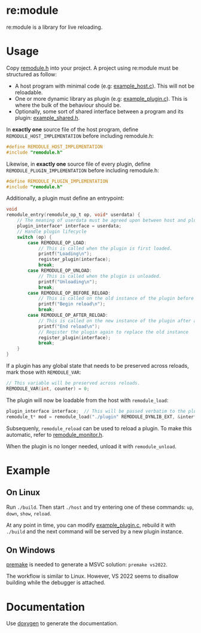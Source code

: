 # re:module

re:module is a library for live reloading.

# Usage

Copy [remodule.h](remodule.h) into your project.
A project using re:module must be structured as follow:

* A host program with minimal code (e.g: [example_host.c](example_host.c)).
  This will not be reloadable.
* One or more dynamic library as plugin (e.g: [example_plugin.c](example_plugin.c)).
  This is where the bulk of the behaviour should be.
* Optionally, some sort of shared interface between a program and its plugin: [example_shared.h](example_shared.h).

In **exactly one** source file of the host program, define `REMODULE_HOST_IMPLEMENTATION` before including remodule.h:

```c
#define REMODULE_HOST_IMPLEMENTATION
#include "remodule.h"
```

Likewise, in **exactly one** source file of every plugin, define `REMODULE_PLUGIN_IMPLEMENTATION` before including remodule.h:

```c
#define REMODULE_PLUGIN_IMPLEMENTATION
#include "remodule.h"
```

Additionally, a plugin must define an entrypoint:

```c
void
remodule_entry(remodule_op_t op, void* userdata) {
	// The meaning of userdata must be agreed upon between host and plugin
	plugin_interface* interface = userdata;
	// Handle plugin lifecycle
	switch (op) {
		case REMODULE_OP_LOAD:
			// This is called when the plugin is first loaded.
			printf("Loading\n");
			register_plugin(interface);
			break;
		case REMODULE_OP_UNLOAD:
			// This is called when the plugin is unloaded.
			printf("Unloading\n");
			break;
		case REMODULE_OP_BEFORE_RELOAD:
			// This is called on the old instance of the plugin before a reload
			printf("Begin reload\n");
			break;
		case REMODULE_OP_AFTER_RELOAD:
			// This is called on the new instance of the plugin after a reload
			printf("End reload\n");
			// Register the plugin again to replace the old instance
			register_plugin(interface);
			break;
	}
}
```

If a plugin has any global state that needs to be preserved across reloads, mark those with `REMODULE_VAR`:

```c
// This variable will be preserved across reloads.
REMODULE_VAR(int, counter) = 0;
```

The plugin will now be loadable from the host with `remodule_load`:

```c
plugin_interface interface;  // This will be passed verbatim to the plugin
remodule_t* mod = remodule_load("./plugin" REMODULE_DYNLIB_EXT, &interface);
```

Subsequenly, `remodule_reload` can be used to reload a plugin.
To make this automatic, refer to [remodule_monitor.h](remodule_monitor.h).

When the plugin is no longer needed, unload it with `remodule_unload`.

# Example
## On Linux

Run `./build`.
Then start `./host` and try entering one of these commands: `up`, `down`, `show`, `reload`.

At any point in time, you can modify [example_plugin.c](example_plugin.c), rebuild it with `./build` and the next command will be served by a new plugin instance.

## On Windows

[premake](https://premake.github.io/) is needed to generate a MSVC solution: `premake vs2022`.

The workflow is similar to Linux.
However, VS 2022 seems to disallow building while the debugger is attached.

# Documentation

Use [doxygen](https://doxygen.nl) to generate the documentation.
